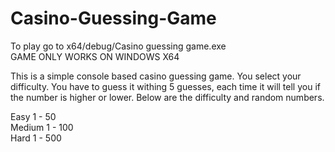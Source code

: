 # Casino-Guessing-Game

To play go to x64/debug/Casino guessing game.exe                                                                                                                         
GAME ONLY WORKS ON WINDOWS X64

This is a simple console based casino guessing game. You select your difficulty. You have to guess it withing 5 guesses, each time it will tell you if the number is higher or lower. Below are the difficulty and random numbers.

Easy  1 - 50                                                                                                                                                             
Medium  1 - 100                                                                                                                                                           
Hard  1 - 500                                                                                                                                                             
